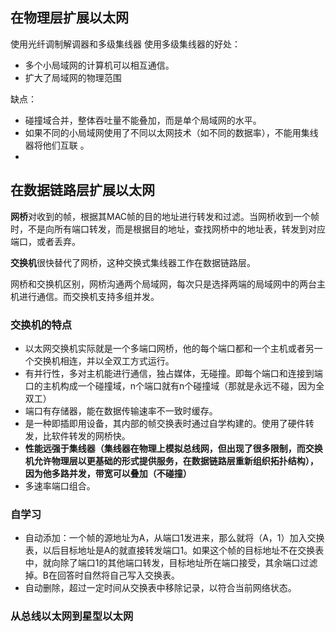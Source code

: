 ## 在物理层扩展以太网

使用光纤调制解调器和多级集线器
使用多级集线器的好处：
- 多个小局域网的计算机可以相互通信。
- 扩大了局域网的物理范围

缺点：
- 碰撞域合并，整体吞吐量不能叠加，而是单个局域网的水平。
- 如果不同的小局域网使用了不同以太网技术（如不同的数据率），不能用集线器将他们互联 。
- 
## 在数据链路层扩展以太网

**网桥**对收到的帧，根据其MAC帧的目的地址进行转发和过滤。当网桥收到一个帧时，不是向所有端口转发，而是根据目的地址，查找网桥中的地址表，转发到对应端口，或者丢弃。

**交换机**很快替代了网桥，这种交换式集线器工作在数据链路层。

网桥和交换机区别，网桥沟通两个局域网，每次只是选择两端的局域网中的两台主机进行通信。而交换机支持多组并发。

### 交换机的特点

- 以太网交换机实际就是一个多端口网桥，他的每个端口都和一个主机或者另一个交换机相连，并以全双工方式运行。
- 有并行性，多对主机能进行通信，独占媒体，无碰撞。即每个端口和连接到端口的主机构成一个碰撞域，n个端口就有n个碰撞域（那就是永远不碰，因为全双工）
- 端口有存储器，能在数据传输速率不一致时缓存。
- 是一种即插即用设备，其内部的帧交换表时通过自学构建的。使用了硬件转发，比软件转发的网桥快。
- **性能远强于集线器（集线器在物理上模拟总线网，但出现了很多限制，而交换机允许物理层以更基础的形式提供服务，在数据链路层重新组织拓扑结构），因为他多路并发，带宽可以叠加（不碰撞）**
- 多速率端口组合。

### 自学习

- 自动添加：一个帧的源地址为A，从端口1发进来，那么就将（A，1）加入交换表，以后目标地址是A的就直接转发端口1。如果这个帧的目标地址不在交换表中，就向除了端口1的其他端口转发，目标地址所在端口接受，其余端口过滤掉。B在回答时自然将自己写入交换表。
- 自动删除，超过一定时间从交换表中移除记录，以符合当前网络状态。

### 从总线以太网到星型以太网
